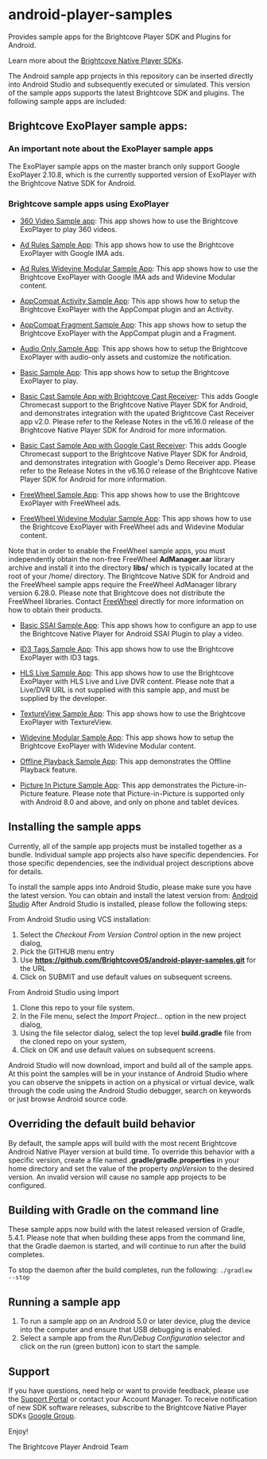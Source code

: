 android-player-samples
======================

Provides sample apps for the Brightcove Player SDK and Plugins for Android.

Learn more about the [Brightcove Native Player SDKs](https://support.brightcove.com/native-player-sdks).

The Android sample app projects in this repository can be inserted directly into Android Studio and subsequently executed or simulated.
This version of the sample apps supports the latest Brightcove SDK and plugins.  The following sample apps are included:

## Brightcove ExoPlayer sample apps:

### An important note about the ExoPlayer sample apps
The ExoPlayer sample apps on the master branch only support Google ExoPlayer 2.10.8, which is the currently supported version of ExoPlayer with the Brightcove Native SDK for Android.

### Brightcove sample apps using ExoPlayer

* [360 Video Sample app](https://github.com/BrightcoveOS/android-player-samples/tree/master/brightcove-exoplayer/360VideoSampleApp/): This app shows how to use the Brightcove ExoPlayer to play 360 videos.

* [Ad Rules Sample App](https://github.com/BrightcoveOS/android-player-samples/tree/master/brightcove-exoplayer/AdRulesIMASampleApp): This app shows how to use the Brightcove ExoPlayer with Google IMA ads.

* [Ad Rules Widevine Modular Sample App](https://github.com/BrightcoveOS/android-player-samples/tree/master/brightcove-exoplayer/AdRulesIMAWidevineModularSampleApp): This app shows how to use the Brightcove ExoPlayer with Google IMA ads and Widevine Modular content.

* [AppCompat Activity Sample App](https://github.com/BrightcoveOS/android-player-samples/tree/master/brightcove-exoplayer/AppCompatActivitySampleApp): This app shows how to setup the Brightcove ExoPlayer with the AppCompat plugin and an Activity.

* [AppCompat Fragment Sample App](https://github.com/BrightcoveOS/android-player-samples/tree/master/brightcove-exoplayer/AppCompatFragmentSampleApp): This app shows how to setup the Brightcove ExoPlayer with the AppCompat plugin and a Fragment.

* [Audio Only Sample App](https://github.com/BrightcoveOS/android-player-samples/tree/master/brightcove-exoplayer/AudioOnlySampleApp): This app shows how to setup the Brightcove ExoPlayer with audio-only assets and customize the notification.

* [Basic Sample App](https://github.com/BrightcoveOS/android-player-samples/tree/master/brightcove-exoplayer/BasicSampleApp): This app shows how to setup the Brightcove ExoPlayer to play.

* [Basic Cast Sample App with Brightcove Cast Receiver](https://github.com/BrightcoveOS/android-player-samples/tree/master/brightcove-exoplayer/BasicCastBrightcoveReceiverSampleApp): This adds Google Chromecast support to the Brightcove Native Player SDK for Android, and demonstrates integration with the upated Brightcove Cast Receiver app v2.0. Please refer to the Release Notes in the v6.16.0 release of the Brightcove Native Player SDK for Android for more information.

* [Basic Cast Sample App with Google Cast Receiver](https://github.com/BrightcoveOS/android-player-samples/tree/master/brightcove-exoplayer/BasicCastGoogleReceiverSampleApp): This adds Google Chromecast support to the Brightcove Native Player SDK for Android, and demonstrates integration with Google's Demo Receiver app. Please refer to the Release Notes in the v6.16.0 release of the Brightcove Native Player SDK for Android for more information.

* [FreeWheel Sample App](https://github.com/BrightcoveOS/android-player-samples/tree/master/brightcove-exoplayer/FreeWheelSampleApp): This app shows how to use the Brightcove ExoPlayer with FreeWheel ads.

* [FreeWheel Widevine Modular Sample App](https://github.com/BrightcoveOS/android-player-samples/tree/master/brightcove-exoplayer/FreeWheelWidevineModularSampleApp): This app shows how to use the Brightcove ExoPlayer with FreeWheel ads and Widevine Modular content.

Note that in order to enable the FreeWheel sample apps, you must independently obtain the non-free FreeWheel **AdManager.aar** library archive and install it into the directory **libs/** which is typically located at the root of your /home/ directory. The Brightcove Native SDK for Android and the FreeWheel sample apps require the FreeWheel AdManager library version 6.28.0. Please note that Brightcove does not distribute the FreeWheel libraries. Contact [FreeWheel](http://freewheel.tv/about/#contact-us) directly for more information on how to obtain their products.

* [Basic SSAI Sample App](https://github.com/BrightcoveOS/android-player-samples/tree/master/brightcove-exoplayer/BasicSsaiSampleApp): This app shows how to configure an app to use the Brightcove Native Player for Android SSAI Plugin to play a video.

* [ID3 Tags Sample App](https://github.com/BrightcoveOS/android-player-samples/tree/master/brightcove-exoplayer/ID3SampleApp): This app shows how to use the Brightcove ExoPlayer with ID3 tags.

* [HLS Live Sample App](https://github.com/BrightcoveOS/android-player-samples/tree/master/brightcove-exoplayer/LiveSampleApp): This app shows how to use the Brightcove ExoPlayer with HLS Live and Live DVR content. Please note that a Live/DVR URL is not supplied with this sample app, and must be supplied by the developer.

* [TextureView Sample App](https://github.com/BrightcoveOS/android-player-samples/tree/master/brightcove-exoplayer/TextureViewSampleApp): This app shows how to use the Brightcove ExoPlayer with TextureView.

* [Widevine Modular Sample App](https://github.com/BrightcoveOS/android-player-samples/tree/master/brightcove-exoplayer/WidevineModularSampleApp): This app shows how to setup the Brightcove ExoPlayer with Widevine Modular content.

* [Offline Playback Sample App](https://github.com/BrightcoveOS/android-player-samples/tree/master/brightcove-exoplayer/OfflinePlaybackSampleApp): This app demonstrates the Offline Playback feature.

* [Picture In Picture Sample App](https://github.com/BrightcoveOS/android-player-samples/tree/master/brightcove-exoplayer/PictureInPictureSampleApp): This app demonstrates the Picture-in-Picture feature. Please note that Picture-in-Picture is supported only with Android 8.0 and above, and only on phone and tablet devices.

## Installing the sample apps
Currently, all of the sample app projects must be installed together as a bundle. Individual sample app projects also have specific dependencies. For those specific dependencies, see the individual project descriptions above for details.

To install the sample apps into Android Studio, please make sure you have the latest version. You can obtain and install the latest version from: [Android Studio](http://developer.android.com/sdk/installing/studio.html)
After Android Studio is installed, please follow the following steps:

From Android Studio using VCS installation:

1. Select the *Checkout From Version Control* option in the new project dialog,
1. Pick the GITHUB menu entry
1. Use **https://github.com/BrightcoveOS/android-player-samples.git** for the URL
1. Click on SUBMIT and use default values on subsequent screens.

From Android Studio using Import

1. Clone this repo to your file system.
1. In the File menu, select the *Import Project...* option in the new project dialog,
1. Using the file selector dialog, select the top level **build.gradle** file from the cloned repo on your system,
1. Click on OK and use default values on subsequent screens.

Android Studio will now download, import and build all of the sample apps.  At this point the samples will be in your instance of Android Studio where you can observe the snippets in action on a physical or virtual device, walk through the code using the Android Studio debugger, search on keywords or just browse Android source code.

## Overriding the default build behavior
By default, the sample apps will build with the most recent Brightcove Android Native Player version at build time. To override this behavior with a specific version, create a file named **.gradle/gradle.properties** in your home directory and set the value of the property *anpVersion* to the desired version.  An invalid version will cause no sample app projects to be configured.

## Building with Gradle on the command line
These sample apps now build with the latest released version of Gradle, 5.4.1. Please note that when building these apps from the command line, that the Gradle daemon is started, and will continue to run after the build completes.

To stop the daemon after the build completes, run the following:
`./gradlew --stop`

## Running a sample app
1. To run a sample app on an Android 5.0 or later device, plug the device into the computer and ensure that USB debugging is enabled.
1. Select a sample app from the *Run/Debug Configuration* selector and click on the run (green button) icon to start the sample.

## Support
If you have questions, need help or want to provide feedback, please use the [Support Portal](https://supportportal.brightcove.com/s/login/) or contact your Account Manager.  To receive notification of new SDK software releases, subscribe to the Brightcove Native Player SDKs [Google Group](https://groups.google.com/g/brightcove-native-player-sdks).

Enjoy!

The Brightcove Player Android Team

